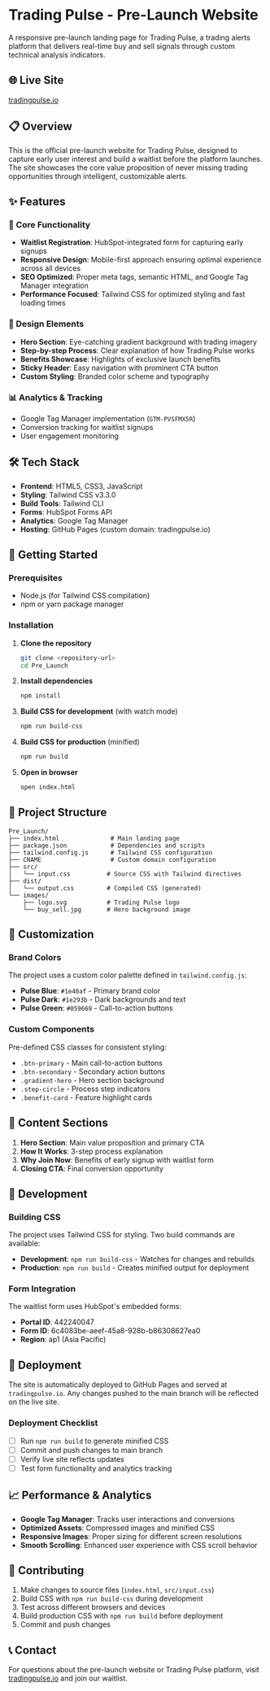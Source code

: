 # Trading Pulse - Pre-Launch Website

A responsive pre-launch landing page for Trading Pulse, a trading alerts platform that delivers real-time buy and sell signals through custom technical analysis indicators.

## 🌐 Live Site
[tradingpulse.io](https://tradingpulse.io)

## 📋 Overview

This is the official pre-launch website for Trading Pulse, designed to capture early user interest and build a waitlist before the platform launches. The site showcases the core value proposition of never missing trading opportunities through intelligent, customizable alerts.

## ✨ Features

### 🎯 Core Functionality
- **Waitlist Registration**: HubSpot-integrated form for capturing early signups
- **Responsive Design**: Mobile-first approach ensuring optimal experience across all devices
- **SEO Optimized**: Proper meta tags, semantic HTML, and Google Tag Manager integration
- **Performance Focused**: Tailwind CSS for optimized styling and fast loading times

### 🎨 Design Elements
- **Hero Section**: Eye-catching gradient background with trading imagery
- **Step-by-step Process**: Clear explanation of how Trading Pulse works
- **Benefits Showcase**: Highlights of exclusive launch benefits
- **Sticky Header**: Easy navigation with prominent CTA button
- **Custom Styling**: Branded color scheme and typography

### 📊 Analytics & Tracking
- Google Tag Manager implementation (`GTM-PVSFMX5R`)
- Conversion tracking for waitlist signups
- User engagement monitoring

## 🛠 Tech Stack

- **Frontend**: HTML5, CSS3, JavaScript
- **Styling**: Tailwind CSS v3.3.0
- **Build Tools**: Tailwind CLI
- **Forms**: HubSpot Forms API
- **Analytics**: Google Tag Manager
- **Hosting**: GitHub Pages (custom domain: tradingpulse.io)

## 🚀 Getting Started

### Prerequisites
- Node.js (for Tailwind CSS compilation)
- npm or yarn package manager

### Installation

1. **Clone the repository**
   ```bash
   git clone <repository-url>
   cd Pre_Launch
   ```

2. **Install dependencies**
   ```bash
   npm install
   ```

3. **Build CSS for development** (with watch mode)
   ```bash
   npm run build-css
   ```

4. **Build CSS for production** (minified)
   ```bash
   npm run build
   ```

5. **Open in browser**
   ```bash
   open index.html
   ```

## 📁 Project Structure

```
Pre_Launch/
├── index.html              # Main landing page
├── package.json            # Dependencies and scripts
├── tailwind.config.js      # Tailwind CSS configuration
├── CNAME                   # Custom domain configuration
├── src/
│   └── input.css          # Source CSS with Tailwind directives
├── dist/
│   └── output.css         # Compiled CSS (generated)
└── images/
    ├── logo.svg           # Trading Pulse logo
    └── buy_sell.jpg       # Hero background image
```

## 🎨 Customization

### Brand Colors
The project uses a custom color palette defined in `tailwind.config.js`:
- **Pulse Blue**: `#1e40af` - Primary brand color
- **Pulse Dark**: `#1e293b` - Dark backgrounds and text
- **Pulse Green**: `#059669` - Call-to-action buttons

### Custom Components
Pre-defined CSS classes for consistent styling:
- `.btn-primary` - Main call-to-action buttons
- `.btn-secondary` - Secondary action buttons
- `.gradient-hero` - Hero section background
- `.step-circle` - Process step indicators
- `.benefit-card` - Feature highlight cards

## 📝 Content Sections

1. **Hero Section**: Main value proposition and primary CTA
2. **How It Works**: 3-step process explanation
3. **Why Join Now**: Benefits of early signup with waitlist form
4. **Closing CTA**: Final conversion opportunity

## 🔧 Development

### Building CSS
The project uses Tailwind CSS for styling. Two build commands are available:

- **Development**: `npm run build-css` - Watches for changes and rebuilds
- **Production**: `npm run build` - Creates minified output for deployment

### Form Integration
The waitlist form uses HubSpot's embedded forms:
- **Portal ID**: 442240047
- **Form ID**: 6c4083be-aeef-45a8-928b-b86308627ea0
- **Region**: ap1 (Asia Pacific)

## 🚀 Deployment

The site is automatically deployed to GitHub Pages and served at `tradingpulse.io`. Any changes pushed to the main branch will be reflected on the live site.

### Deployment Checklist
- [ ] Run `npm run build` to generate minified CSS
- [ ] Commit and push changes to main branch
- [ ] Verify live site reflects updates
- [ ] Test form functionality and analytics tracking

## 📈 Performance & Analytics

- **Google Tag Manager**: Tracks user interactions and conversions
- **Optimized Assets**: Compressed images and minified CSS
- **Responsive Images**: Proper sizing for different screen resolutions
- **Smooth Scrolling**: Enhanced user experience with CSS scroll behavior

## 🤝 Contributing

1. Make changes to source files (`index.html`, `src/input.css`)
2. Build CSS with `npm run build-css` during development
3. Test across different browsers and devices
4. Build production CSS with `npm run build` before deployment
5. Commit and push changes

## 📞 Contact

For questions about the pre-launch website or Trading Pulse platform, visit [tradingpulse.io](https://tradingpulse.io) and join our waitlist.
